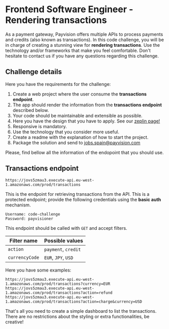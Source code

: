# Frontend Software Engineer - Rendering transactions

As a payment gateway, Payvision offers multiple APIs to process payments and credits (also known as transactions). In this code challenge, you will be in charge of creating a stunning view for **rendering transactions**. Use the technology and/or frameworks that make you feel comfortable. Don't hesitate to contact us if you have any questions regarding this challenge.

## Challenge details

Here you have the requirements for the challenge:
1. Create a web project where the user consume the **transactions endpoint**.
2. The app should render the information from the **transactions endpoint** described below.
3. Your code should be maintainable and extensible as possible.
4. Here you have the design that you have to apply. See our [zeplin page!](https://scene.zeplin.io/project/5aba58ec2ad5c9a98d97c76e)
5. Responsive is mandatory.
6. Use the technology that you consider more useful.
7. Create a readme with the explanation of how to start the project.
8. Package the solution and send to jobs.spain@payvision.com

Please, find bellow all the information of the endopoint that you should use.

## Transactions endpoint

```
https://jovs5zmau3.execute-api.eu-west-1.amazonaws.com/prod/transactions
```

This is the endpoint for retrieving transactions from the API. This is a protected endpoint; provide the following credentials using the **basic auth** mechanism.

```
Username: code-challenge
Password: payvisioner
```

This endpoint should be called with `GET` and accept filters.

| Filter name   |   Possible values |
| ---           |   ---             |
| `action`      | `payment`, `credit`
| `currencyCode` | `EUR`, `JPY`, `USD` |

Here you have some examples:
```
https://jovs5zmau3.execute-api.eu-west-1.amazonaws.com/prod/transactions?currency=EUR
https://jovs5zmau3.execute-api.eu-west-1.amazonaws.com/prod/transactions?action=refund
https://jovs5zmau3.execute-api.eu-west-1.amazonaws.com/prod/transactions?action=charge&currency=USD
```

That's all you need to create a simple dashboard to list the transactions. There are no restrictions about the styling or extra functionalities, be creative!
